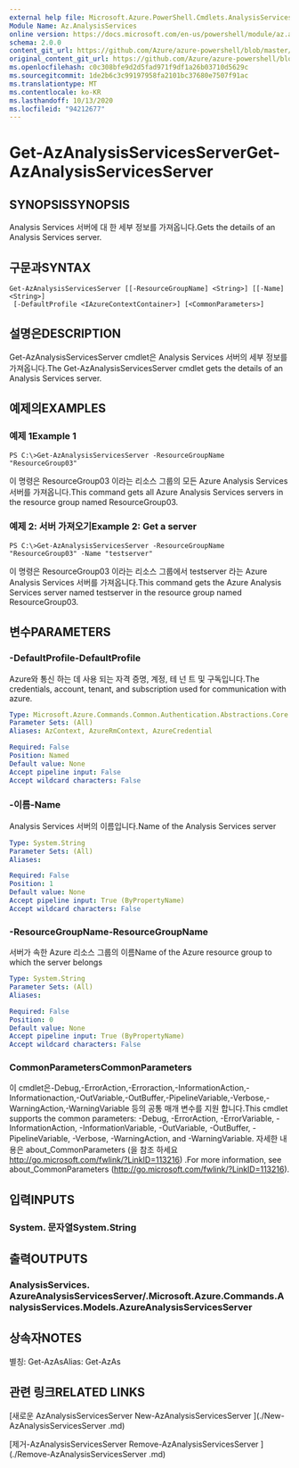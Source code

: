 ```yaml
---
external help file: Microsoft.Azure.PowerShell.Cmdlets.AnalysisServices.dll-Help.xml
Module Name: Az.AnalysisServices
online version: https://docs.microsoft.com/en-us/powershell/module/az.analysisservices/get-azanalysisservicesserver
schema: 2.0.0
content_git_url: https://github.com/Azure/azure-powershell/blob/master/src/AnalysisServices/AnalysisServices/help/Get-AzAnalysisServicesServer.md
original_content_git_url: https://github.com/Azure/azure-powershell/blob/master/src/AnalysisServices/AnalysisServices/help/Get-AzAnalysisServicesServer.md
ms.openlocfilehash: c0c308bfe9d2d5fad971f9df1a26b03710d5629c
ms.sourcegitcommit: 1de2b6c3c99197958fa2101bc37680e7507f91ac
ms.translationtype: MT
ms.contentlocale: ko-KR
ms.lasthandoff: 10/13/2020
ms.locfileid: "94212677"
---
```

# <span data-ttu-id="9038a-101">Get-AzAnalysisServicesServer</span><span class="sxs-lookup"><span data-stu-id="9038a-101">Get-AzAnalysisServicesServer</span></span>

## <span data-ttu-id="9038a-102">SYNOPSIS</span><span class="sxs-lookup"><span data-stu-id="9038a-102">SYNOPSIS</span></span>
<span data-ttu-id="9038a-103">Analysis Services 서버에 대 한 세부 정보를 가져옵니다.</span><span class="sxs-lookup"><span data-stu-id="9038a-103">Gets the details of an Analysis Services server.</span></span>

## <span data-ttu-id="9038a-104">구문과</span><span class="sxs-lookup"><span data-stu-id="9038a-104">SYNTAX</span></span>

```
Get-AzAnalysisServicesServer [[-ResourceGroupName] <String>] [[-Name] <String>]
 [-DefaultProfile <IAzureContextContainer>] [<CommonParameters>]
```

## <span data-ttu-id="9038a-105">설명은</span><span class="sxs-lookup"><span data-stu-id="9038a-105">DESCRIPTION</span></span>
<span data-ttu-id="9038a-106">Get-AzAnalysisServicesServer cmdlet은 Analysis Services 서버의 세부 정보를 가져옵니다.</span><span class="sxs-lookup"><span data-stu-id="9038a-106">The Get-AzAnalysisServicesServer cmdlet gets the details of an Analysis Services server.</span></span>

## <span data-ttu-id="9038a-107">예제의</span><span class="sxs-lookup"><span data-stu-id="9038a-107">EXAMPLES</span></span>

### <span data-ttu-id="9038a-108">예제 1</span><span class="sxs-lookup"><span data-stu-id="9038a-108">Example 1</span></span>
```
PS C:\>Get-AzAnalysisServicesServer -ResourceGroupName "ResourceGroup03"
```

<span data-ttu-id="9038a-109">이 명령은 ResourceGroup03 이라는 리소스 그룹의 모든 Azure Analysis Services 서버를 가져옵니다.</span><span class="sxs-lookup"><span data-stu-id="9038a-109">This command gets all Azure Analysis Services servers in the resource group named ResourceGroup03.</span></span>

### <span data-ttu-id="9038a-110">예제 2: 서버 가져오기</span><span class="sxs-lookup"><span data-stu-id="9038a-110">Example 2: Get a server</span></span>
```
PS C:\>Get-AzAnalysisServicesServer -ResourceGroupName "ResourceGroup03" -Name "testserver"
```

<span data-ttu-id="9038a-111">이 명령은 ResourceGroup03 이라는 리소스 그룹에서 testserver 라는 Azure Analysis Services 서버를 가져옵니다.</span><span class="sxs-lookup"><span data-stu-id="9038a-111">This command gets the Azure Analysis Services server named testserver in the resource group named ResourceGroup03.</span></span>

## <span data-ttu-id="9038a-112">변수</span><span class="sxs-lookup"><span data-stu-id="9038a-112">PARAMETERS</span></span>

### <span data-ttu-id="9038a-113">-DefaultProfile</span><span class="sxs-lookup"><span data-stu-id="9038a-113">-DefaultProfile</span></span>
<span data-ttu-id="9038a-114">Azure와 통신 하는 데 사용 되는 자격 증명, 계정, 테 넌 트 및 구독입니다.</span><span class="sxs-lookup"><span data-stu-id="9038a-114">The credentials, account, tenant, and subscription used for communication with azure.</span></span>

```yaml
Type: Microsoft.Azure.Commands.Common.Authentication.Abstractions.Core.IAzureContextContainer
Parameter Sets: (All)
Aliases: AzContext, AzureRmContext, AzureCredential

Required: False
Position: Named
Default value: None
Accept pipeline input: False
Accept wildcard characters: False
```

### <span data-ttu-id="9038a-115">-이름</span><span class="sxs-lookup"><span data-stu-id="9038a-115">-Name</span></span>
<span data-ttu-id="9038a-116">Analysis Services 서버의 이름입니다.</span><span class="sxs-lookup"><span data-stu-id="9038a-116">Name of the Analysis Services server</span></span>

```yaml
Type: System.String
Parameter Sets: (All)
Aliases:

Required: False
Position: 1
Default value: None
Accept pipeline input: True (ByPropertyName)
Accept wildcard characters: False
```

### <span data-ttu-id="9038a-117">-ResourceGroupName</span><span class="sxs-lookup"><span data-stu-id="9038a-117">-ResourceGroupName</span></span>
<span data-ttu-id="9038a-118">서버가 속한 Azure 리소스 그룹의 이름</span><span class="sxs-lookup"><span data-stu-id="9038a-118">Name of the Azure resource group to which the server belongs</span></span>

```yaml
Type: System.String
Parameter Sets: (All)
Aliases:

Required: False
Position: 0
Default value: None
Accept pipeline input: True (ByPropertyName)
Accept wildcard characters: False
```

### <span data-ttu-id="9038a-119">CommonParameters</span><span class="sxs-lookup"><span data-stu-id="9038a-119">CommonParameters</span></span>
<span data-ttu-id="9038a-120">이 cmdlet은-Debug,-ErrorAction,-Erroraction,-InformationAction,-Informationaction,-OutVariable,-OutBuffer,-PipelineVariable,-Verbose,-WarningAction,-WarningVariable 등의 공통 매개 변수를 지원 합니다.</span><span class="sxs-lookup"><span data-stu-id="9038a-120">This cmdlet supports the common parameters: -Debug, -ErrorAction, -ErrorVariable, -InformationAction, -InformationVariable, -OutVariable, -OutBuffer, -PipelineVariable, -Verbose, -WarningAction, and -WarningVariable.</span></span> <span data-ttu-id="9038a-121">자세한 내용은 about_CommonParameters (을 참조 하세요 http://go.microsoft.com/fwlink/?LinkID=113216) .</span><span class="sxs-lookup"><span data-stu-id="9038a-121">For more information, see about_CommonParameters (http://go.microsoft.com/fwlink/?LinkID=113216).</span></span>

## <span data-ttu-id="9038a-122">입력</span><span class="sxs-lookup"><span data-stu-id="9038a-122">INPUTS</span></span>

### <span data-ttu-id="9038a-123">System. 문자열</span><span class="sxs-lookup"><span data-stu-id="9038a-123">System.String</span></span>

## <span data-ttu-id="9038a-124">출력</span><span class="sxs-lookup"><span data-stu-id="9038a-124">OUTPUTS</span></span>

### <span data-ttu-id="9038a-125">AnalysisServices. AzureAnalysisServicesServer/.</span><span class="sxs-lookup"><span data-stu-id="9038a-125">Microsoft.Azure.Commands.AnalysisServices.Models.AzureAnalysisServicesServer</span></span>

## <span data-ttu-id="9038a-126">상속자</span><span class="sxs-lookup"><span data-stu-id="9038a-126">NOTES</span></span>
<span data-ttu-id="9038a-127">별칭: Get-AzAs</span><span class="sxs-lookup"><span data-stu-id="9038a-127">Alias: Get-AzAs</span></span>

## <span data-ttu-id="9038a-128">관련 링크</span><span class="sxs-lookup"><span data-stu-id="9038a-128">RELATED LINKS</span></span>

[<span data-ttu-id="9038a-129">새로운 AzAnalysisServicesServer </span><span class="sxs-lookup"><span data-stu-id="9038a-129">New-AzAnalysisServicesServer </span></span>](./New-AzAnalysisServicesServer .md)

[<span data-ttu-id="9038a-130">제거-AzAnalysisServicesServer </span><span class="sxs-lookup"><span data-stu-id="9038a-130">Remove-AzAnalysisServicesServer </span></span>](./Remove-AzAnalysisServicesServer .md)
